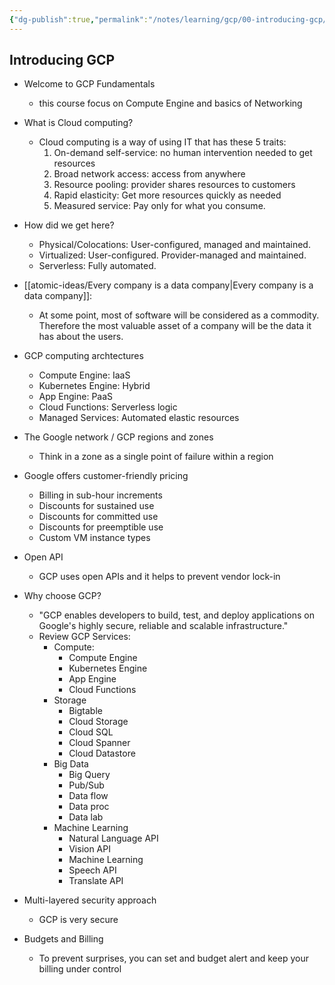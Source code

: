 ```yaml
---
{"dg-publish":true,"permalink":"/notes/learning/gcp/00-introducing-gcp/","dgHomeLink":true,"dgPassFrontmatter":false}
---
```


## Introducing GCP

- Welcome to GCP Fundamentals
    - this course focus on Compute Engine and basics of Networking

- What is Cloud computing?
    - Cloud computing is a way of using IT that has these 5 traits:
        1. On-demand self-service: no human intervention needed to get resources
        2. Broad network access: access from anywhere
        3. Resource pooling: provider shares resources to customers
        4. Rapid elasticity: Get more resources quickly as needed
        5. Measured service: Pay only for what you consume.

- How did we get here?
    - Physical/Colocations: User-configured, managed and maintained.
    - Virtualized: User-configured. Provider-managed and maintained.
    - Serverless: Fully automated.

- [[atomic-ideas/Every company is a data company|Every company is a data company]]:
    - At some point, most of software will be considered as a commodity. Therefore the most valuable asset of a company will be the data it has about the users.

- GCP computing archtectures
    - Compute Engine: IaaS
    - Kubernetes Engine: Hybrid
    - App Engine: PaaS
    - Cloud Functions: Serverless logic
    - Managed Services: Automated elastic resources

- The Google network / GCP regions and zones
    - Think in a zone as a single point of failure within a region

- Google offers customer-friendly pricing
    - Billing in sub-hour increments
    - Discounts for sustained use
    - Discounts for committed use
    - Discounts for preemptible use
    - Custom VM instance types

- Open API
    - GCP uses open APIs and it helps to prevent vendor lock-in

- Why choose GCP?
    - "GCP enables developers to build, test, and deploy applications on Google's highly secure, reliable and scalable infrastructure."
    - Review GCP Services:
        - Compute:
            - Compute Engine
            - Kubernetes Engine
            - App Engine
            - Cloud Functions
        - Storage
            - Bigtable
            - Cloud Storage
            - Cloud SQL
            - Cloud Spanner
            - Cloud Datastore
        - Big Data
            - Big Query
            - Pub/Sub
            - Data flow
            - Data proc
            - Data lab
        - Machine Learning
            - Natural Language API
            - Vision API
            - Machine Learning
            - Speech API
            - Translate API
    
- Multi-layered security approach
    - GCP is very secure

- Budgets and Billing
    - To prevent surprises, you can set and budget alert and keep your billing under control
